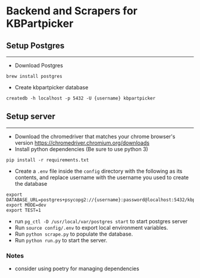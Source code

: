 # Backend and Scrapers for KBPartpicker
## Setup Postgres
---
- Download Postgres
```
brew install postgres
```
- Create kbpartpicker database
```
createdb -h localhost -p 5432 -U {username} kbpartpicker
```
## Setup server
---
- Download the chromedriver that matches your chrome browser's version
https://chromedriver.chromium.org/downloads
- Install python dependencies (Be sure to use python 3)
```
pip install -r requirements.txt
```
- Create a `.env` file inside the `config` directory with the following as its contents, and replace username with the username you used to create the database
```
export DATABASE_URL=postgres+psycopg2://{username}:password@localhost:5432/kbpartpicker
export MODE=dev
export TEST=1
```
- run `pg_ctl -D /usr/local/var/postgres start` to start postgres server
- Run `source config/.env` to export local environment variables.
- Run `python scrape.py` to populate the database.
- Run `python run.py` to start the server.


### Notes
- consider using poetry for managing dependencies
